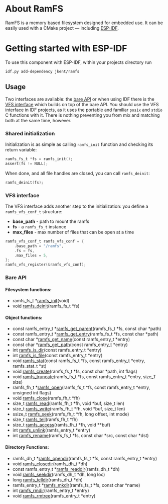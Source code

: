 # About RamFS

RamFS is a memory based filesystem designed for embedded use. It can be easily
used with a CMake project &mdash; including
[ESP-IDF](https://github.com/espressif/esp-idf).

# Getting started with ESP-IDF

To use this component with ESP-IDF, within your projects directory run

    idf.py add-dependency jkent/ramfs

## Usage

Two interfaces are available: the [bare API](#bare-api) or when using IDF
there is the [VFS interface](#vfs-interface) which builds on top of the bare
API. You should use the VFS interface in IDF projects, as it uses the portable
and familiar `posix` and `stdio` C functions with it. There is nothing
preventing you from mix and matching both at the same time, however.

### Shared initialization

Initialization is as simple as calling `ramfs_init` function and checking its
return variable:

```C
ramfs_fs_t *fs = ramfs_init();
assert(fs != NULL);
```

When done, and all file handles are closed, you can call `ramfs_deinit`:

```C
ramfs_deinit(fs);
```

### VFS interface

The VFS interface adds another step to the initialization: you define a
`ramfs_vfs_conf_t` structure:

  * **base_path** - path to mount the ramfs
  * **fs** - a `ramfs_fs_t` instance
  * **max_files** - max number of files that can be open at a time

```C
ramfs_vfs_conf_t ramfs_vfs_conf = {
    .base_path = "/ramfs",
    .fs = fs,
    .max_files = 5,
};
ramfs_vfs_register(&ramfs_vfs_conf);
```

### Bare API

#### Filesystem functions:

  * ramfs_fs_t *[ramfs_init](https://ramfs.readthedocs.io/en/latest/api-reference/bare.html#c.ramfs_init)(void)
  * void [ramfs_deinit](https://ramfs.readthedocs.io/en/latest/api-reference/bare.html#c.ramfs_deinit)(ramfs_fs_t *fs)

#### Object functions:

  * const ramfs_entry_t *[ramfs_get_parent](https://ramfs.readthedocs.io/en/latest/apo-reference/bare.html#c.ramfs_get_parent)(ramfs_fs_t *fs, const char *path)
  * const ramfs_entry_t *[ramfs_get_entry](https://ramfs.readthedocs.io/en/latest/api-reference/bare.html#c.ramfs_get_entry)(ramfs_fs_t *fs, const char *path)
  * const char *[ramfs_get_name](https://ramfs.readthedocs.io/en/latest/api-reference/bare.html#c.ramfs_get_name)(const ramfs_entry_t *entry)
  * const char *[ramfs_get_path](https://ramfs.readthedocs.io/en/latest/api-reference/bare.html#c.ramfs_get_path)(const ramfs_entry_t *entry)
  * int [ramfs_is_dir](https://ramfs.readthedocs.io/en/latest/api-reference/bare.html#c.ramfs_is_dir)(const ramfs_entry_t *entry)
  * int [ramfs_is_file](https://ramfs.readthedocs.io/en/latest/api-reference/bare.html#c.ramfs_is_file)(const ramfs_entry_t *entry)
  * void [ramfs_stat](https://ramfs.readthedocs.io/en/latest/api-reference/bare.html#c.ramfs_stat)(const ramfs_fs_t *fs, const ramfs_entry_t *entry, ramfs_stat_t *st)
  * void [ramfs_create](https://ramfs.readthedocs.io/en/latest/api-reference/bare.html#c.ramfs_create)(ramfs_fs_t *fs, const char *path, int flags)
  * void [ramfs_truncate](https://ramfs.readthedocs.io/en/latest/api-reference/bare.html#c.ramfs_truncate)(ramfs_fs_t *fs, const ramfs_entry_t *entry, size_T size)
  * ramfs_fh_t *[ramfs_open](https://ramfs.readthedocs.io/en/latest/api-reference/bare.html#c.ramfs_open)(ramfs_fs_t *fs, const ramfs_entry_t *entry, unsigned int flags)
  * void [ramfs_close](https://ramfs.readthedocs.io/en/latest/api-reference/bare.html#c.ramfs_close)(ramfs_fh_t *fh)
  * size_t [ramfs_read](https://ramfs.readthedocs.io/en/latest/api-reference/bare.html#c.ramfs_read)(ramfs_fh_t *fh, void *buf, size_t len)
  * size_t [ramfs_write](https://ramfs.readthedocs.io/en/latest/api-reference/bare.html#c.ramfs_write)(ramfs_fh_t *fh, void *buf, size_t len)
  * ssize_t [ramfs_seek](https://ramfs.readthedocs.io/en/latest/api-reference/bare.html#c.ramfs_seek)(ramfs_fh_t *fh, long offset, int mode)
  * size_t [ramfs_tell](https://ramfs.readthedocs.io/en/latest/api-reference/bare.html#c.ramfs_tell)(ramfs_fh_t *fh)
  * size_t [ramfs_access](https://ramfs.readthedocs.io/en/latest/api-reference/bare.html#c.ramfs_access)(ramfs_fh_t *fh, void **buf)
  * int [ramfs_unlink](https://ramfs.readthedocs.io/en/latest/api-reference/bare.html#c.unink)(ramfs_entry_t *entry)
  * int [ramfs_rename](https://ramfs.readthedocs.io/en/latest/api-reference/bare.html#c.rename)(ramfs_fs_t *fs, const char *src, const char *dst)

#### Directory Functions:

  * ramfs_dh_t *[ramfs_opendir](https://ramfs.readthedocs.io/en/latest/api-reference/bare.html#c.ramfs_opendir)(ramfs_fs_t *fs, const ramfs_entry_t *entry)
  * void [ramfs_closedir](https://ramfs.readthedocs.io/en/latest/api-reference/bare.html#c.ramfs_closedir)(ramfs_dh_t *dh)
  * const ramfs_entry_t *[ramfs_readdir](https://ramfs.readthedocs.io/en/latest/api-reference/bare.html#c.ramfs_readdir)(ramfs_dh_t *dh)
  * void [ramfs_seekdir](https://ramfs.readthedocs.io/en/latest/api-reference/bare.html#c.ramfs_seekdir)(ramfs_dh_t *dh, long loc)
  * long [ramfs_telldir](https://ramfs.readthedocs.io/en/latest/api-reference/bare.html#c.ramfs_telldir)(ramfs_dh_t *dh)
  * ramfs_entry_t *[ramfs_mkdir](https://ramfs.readthedocs.io/en/latest/api-reference/bare.html#c.ramfs_mkdir)(ramfs_fs_t *fs, const char *name)
  * int [ramfs_rmdir](https://ramfs.readthedocs.io/en/latest/api-reference/bare.html#c.ramfs_rmdir)(ramfs_entry_t *entry)
  * void [ramfs_rmtree](https://ramfs.readthedocs.io/en/latest/api-reference/bare.html#c.ramfs_rmtree)(ramfs_entry_t *entry)
